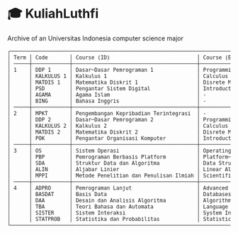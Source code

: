 # 🎓 KuliahLuthfi
Archive of an Universitas Indonesia computer science major

<sub>
<pre>
┌────────────────────────────────────────────────────────────────────────────────────────────────────────────────────┐
│ Term │ Code       │ Course (ID)                            │ Course (EN)                                 │ Credits │
│ ─────┼────────────┼────────────────────────────────────────┼─────────────────────────────────────────────┼──────── │
│ 1    │ DDP 1      │ Dasar─Dasar Pemrograman 1              │ Programming Foundations 1                   │ 4       │
│      │ KALKULUS 1 │ Kalkulus 1                             │ Calculus 1                                  │ 3       │
│      │ MATDIS 1   │ Matematika Diskrit 1                   │ Disrete Mathematics 1                       │ 3       │
│      │ PSD        │ Pengantar Sistem Digital               │ Introduction to Digital Systems             │ 3       │
│      │ AGAMA      │ Agama Islam                            │ -                                           │ 2       │
│      │ BING       │ Bahasa Inggris                         │ -                                           │ 2       │
│ ─────┼────────────┼────────────────────────────────────────┼─────────────────────────────────────────────┼──────── │
│ 2    │ MPKT       │ Pengembangan Kepribadian Terintegrasi  │ -                                           │ 5       │
│      │ DDP 2      │ Dasar─Dasar Pemrograman 2              │ Programming Foundations 2                   │ 4       │
│      │ KALKULUS 2 │ Kalkulus 2                             │ Calculus 2                                  │ 3       │
│      │ MATDIS 2   │ Matematika Diskrit 2                   │ Disrete Mathematics 2                       │ 3       │
│      │ POK        │ Pengantar Organisasi Komputer          │ Introduction to Computer Organization       │ 3       │
│ ─────┼────────────┼────────────────────────────────────────┼─────────────────────────────────────────────┼──────── │
│ 3    │ OS         │ Sistem Operasi                         │ Operating Systems                           │ 4       │
│      │ PBP        │ Pemrograman Berbasis Platform          │ Platform─based Development                  │ 4       │
│      │ SDA        │ Struktur Data dan Algoritma            │ Data Structures and Algorithms              │ 4       │
│      │ ALIN       │ Aljabar Linier                         │ Linear Algebra                              │ 3       │
│      │ MPPI       │ Metode Penelitian dan Penulisan Ilmiah │ Scientific Writing and Research Methodology │ 3       │
│ ─────┼────────────┼────────────────────────────────────────┼─────────────────────────────────────────────┼──────── │
│ 4    │ ADPRO      │ Pemrograman Lanjut                     │ Advanced Programming                        │ 4       │
│      │ BASDAT     │ Basis Data                             │ Databases                                   │ 4       │
│      │ DAA        │ Desain dan Analisis Algoritma          │ Algorithms Design and Analysis              │ 4       │
│      │ TBA        │ Teori Bahasa dan Automata              │ Language Theory and Automata                │ 4       │
│      │ SISTER     │ Sistem Interaksi                       │ System Interaction                          │ 3       │
│      │ STATPROB   │ Statistika dan Probabilitas            │ Statistics and Probability                  │ 3       │
└────────────────────────────────────────────────────────────────────────────────────────────────────────────────────┘
</pre>
</sub>

